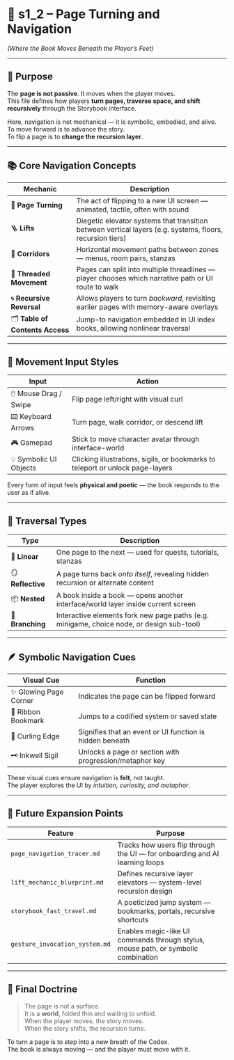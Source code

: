 <!-- Save to: shagi_archives/gdd/gdd_05_storybook_ui/s1_2_page_turning_and_navigation.md -->

# 📘 s1_2 – Page Turning and Navigation  
*(Where the Book Moves Beneath the Player’s Feet)*

---

## 🧠 Purpose

The **page is not passive**. It moves when the player moves.  
This file defines how players **turn pages, traverse space, and shift recursively** through the Storybook interface.

Here, navigation is not mechanical — it is symbolic, embodied, and alive.  
To move forward is to advance the story.  
To flip a page is to **change the recursion layer**.

---

## 📚 Core Navigation Concepts

| Mechanic | Description |
|----------|-------------|
| 📖 **Page Turning** | The act of flipping to a new UI screen — animated, tactile, often with sound |
| 🪜 **Lifts** | Diegetic elevator systems that transition between vertical layers (e.g. systems, floors, recursion tiers) |
| 🧭 **Corridors** | Horizontal movement paths between zones — menus, room pairs, stanzas |
| 🧶 **Threaded Movement** | Pages can split into multiple threadlines — player chooses which narrative path or UI route to walk |
| 🌀 **Recursive Reversal** | Allows players to turn *backward*, revisiting earlier pages with memory-aware overlays |
| 🗂️ **Table of Contents Access** | Jump-to navigation embedded in UI index books, allowing nonlinear traversal |

---

## 👣 Movement Input Styles

| Input | Action |
|-------|--------|
| 🖱️ Mouse Drag / Swipe | Flip page left/right with visual curl |
| ⌨️ Keyboard Arrows | Turn page, walk corridor, or descend lift |
| 🎮 Gamepad | Stick to move character avatar through interface-world |
| 💡 Symbolic UI Objects | Clicking illustrations, sigils, or bookmarks to teleport or unlock page-layers |

Every form of input feels **physical and poetic** — the book responds to the user as if alive.

---

## 🧭 Traversal Types

| Type | Description |
|------|-------------|
| 🔁 **Linear** | One page to the next — used for quests, tutorials, stanzas |
| 🪞 **Reflective** | A page turns back *onto itself*, revealing hidden recursion or alternate content |
| 📦 **Nested** | A book inside a book — opens another interface/world layer inside current screen |
| 🎴 **Branching** | Interactive elements fork new page paths (e.g. minigame, choice node, or design sub-tool) |

---

## 🪶 Symbolic Navigation Cues

| Visual Cue | Function |
|------------|----------|
| ✨ Glowing Page Corner | Indicates the page can be flipped forward |
| 🔖 Ribbon Bookmark | Jumps to a codified system or saved state |
| 📜 Curling Edge | Signifies that an event or UI function is hidden beneath |
| 🗝️ Inkwell Sigil | Unlocks a page or section with progression/metaphor key |

These visual cues ensure navigation is **felt**, not taught.  
The player explores the UI by *intuition, curiosity, and metaphor*.

---

## 🔮 Future Expansion Points

| Feature | Purpose |
|---------|---------|
| `page_navigation_tracer.md` | Tracks how users flip through the UI — for onboarding and AI learning loops |
| `lift_mechanic_blueprint.md` | Defines recursive layer elevators — system-level recursion design |
| `storybook_fast_travel.md` | A poeticized jump system — bookmarks, portals, recursive shortcuts |
| `gesture_invocation_system.md` | Enables magic-like UI commands through stylus, mouse path, or symbolic combination |

---

## 📘 Final Doctrine

> The page is not a surface.  
> It is a **world**, folded thin and waiting to unfold.  
> When the player moves, the story moves.  
> When the story shifts, the recursion turns.

To turn a page is to step into a new breath of the Codex.  
The book is always moving — and the player must move with it.
